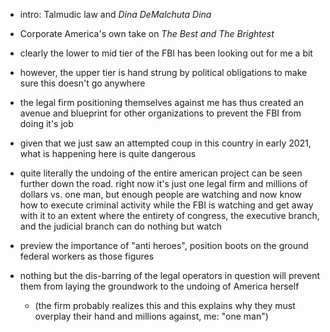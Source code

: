 

- intro: Talmudic law and _Dina DeMalchuta Dina_
- Corporate America's own take on _The Best and The Brightest_

- clearly the lower to mid tier of the FBI has been looking out for me a bit
- however, the upper tier is hand strung by political obligations to make sure this doesn't go anywhere
- the legal firm positioning themselves against me has thus created an avenue and blueprint for other organizations to prevent the FBI from doing it's job
- given that we just saw an attempted coup in this country in early 2021, what is happening here is quite dangerous
- quite literally the undoing of the entire american project can be seen further down the road. right now it's just one legal firm and millions of dollars vs. one man, but enough people are watching and now know how to execute criminal activity while the FBI is watching and get away with it to an extent where the entirety of congress, the executive branch, and the judicial branch can do nothing but watch
- preview the importance of "anti heroes", position boots on the ground federal workers as those figures
- nothing but the dis-barring of the legal operators in question will prevent them from laying the groundwork to the undoing of America herself
    - (the firm probably realizes this and this explains why they must overplay their hand and millions against, me: "one man")
